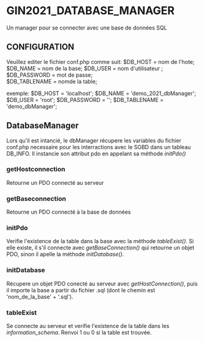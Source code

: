# GIN2021_DATABASE_MANAGER
Un manager pour se connecter avec une base de données SQL

## CONFIGURATION
Veuillez editer le fichier conf.php comme suit:
$DB_HOST = nom de l'hote;
$DB_NAME = nom de la base;
$DB_USER = nom d'utilisateur ;
$DB_PASSWORD = mot de passe;  
$DB_TABLENAME = nomde la table;

exemple:
$DB_HOST = 'localhost';
$DB_NAME = 'demo_2021_dbManager';
$DB_USER = 'root';
$DB_PASSWORD = '';
$DB_TABLENAME = 'demo_dbManager';

## DatabaseManager  
Lors qu'il est intancié, le dbManager récupere les variables du fichier conf.php necessaire pour les interractions avec le SGBD dans un tableau DB_INFO.
Il instancie son attribut pdo en appelant sa méthode *initPdo()*

### getHostconnection
Retourne un PDO connecté au serveur 

### getBaseconnection
Retourne un PDO connecté à la base de données 

### initPdo
Verifie l'existence de la table dans la base avec la méthode *tableExist()*. Si elle existe, il s'il connecte avec *getBaseConnection()* qui retourne un objet PDO, sinon il apelle la méthode *initDatabase()*.

### initDatabase 
Récupere un objet PDO conecté au serveur avec *getHostConnection()*, puis il importe la base a partir du fichier .sql (dont le chemin est 'nom_de_la_base' + '.sql').

### tableExist  
Se connecte au serveur et verifie l'existence de la table dans les *information_schema*. Renvoi 1 ou 0 si la table est trouvée.